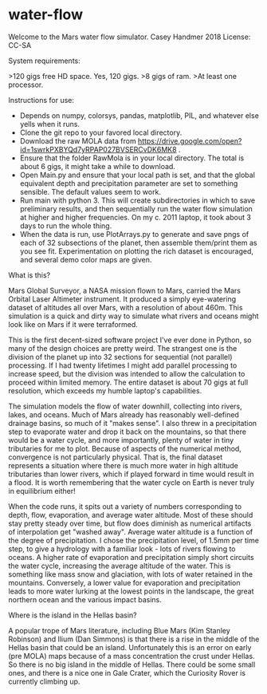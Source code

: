 # water-flow

Welcome to the Mars water flow simulator.
Casey Handmer 2018
License: CC-SA

System requirements:

\>120 gigs free HD space. Yes, 120 gigs.
\>8 gigs of ram.
\>At least one processor.


Instructions for use:

- Depends on numpy, colorsys, pandas, matplotlib, PIL, and whatever else yells when it runs. 
- Clone the git repo to your favored local directory.
- Download the raw MOLA data from https://drive.google.com/open?id=1swrkPXBYQd7yRPAP027BVSERCvDK6MK8 .
- Ensure that the folder RawMola is in your local directory. The total is about 6 gigs, it might take a while to download.
- Open Main.py and ensure that your local path is set, and that the global equivalent depth and precipitation parameter are set to something sensible. The default values seem to work.
- Run main with python 3. This will create subdirectories in which to save preliminary results, and then sequentially run the water flow simulation at higher and higher frequencies. On my c. 2011 laptop, it took about 3 days to run the whole thing. 
- When the data is run, use PlotArrays.py to generate and save pngs of each of 32 subsections of the planet, then assemble them/print them as you see fit. Experimentation on plotting the rich dataset is encouraged, and several demo color maps are given.

What is this?

Mars Global Surveyor, a NASA mission flown to Mars, carried the Mars Orbital Laser Altimeter instrument. It produced a simply eye-watering dataset of altitudes all over Mars, with a resolution of about 460m. This simulation is a quick and dirty way to simulate what rivers and oceans might look like on Mars if it were terraformed.

This is the first decent-sized software project I've ever done in Python, so many of the design choices are pretty weird. The strangest one is the division of the planet up into 32 sections for sequential (not parallel) processing. If I had twenty lifetimes I might add parallel processing to increase speed, but the division was intended to allow the calculation to proceed within limited memory. The entire dataset is about 70 gigs at full resolution, which exceeds my humble laptop's capabilities.

The simulation models the flow of water downhill, collecting into rivers, lakes, and oceans. Much of Mars already has reasonably well-defined drainage basins, so much of it "makes sense". I also threw in a precipitation step to evaporate water and drop it back on the mountains, so that there would be a water cycle, and more importantly, plenty of water in tiny tributaries for me to plot. Because of aspects of the numerical method, convergence is not particularly physical. That is, the final dataset represents a situation where there is much more water in high altitude tributaries than lower rivers, which if played forward in time would result in a flood. It is worth remembering that the water cycle on Earth is never truly in equilibrium either!

When the code runs, it spits out a variety of numbers corresponding to depth, flow, evaporation, and average water altitude. Most of these should stay pretty steady over time, but flow does diminish as numerical artifacts of interpolation get "washed away". Average water altitude is a function of the degree of precipitation. I chose the precipitation level, of 1.5mm per time step, to give a hydrology with a familiar look - lots of rivers flowing to oceans. A higher rate of evaporation and precipitation simply short circuits the water cycle, increasing the average altitude of the water. This is something like mass snow and glaciation, with lots of water retained in the mountains. Conversely, a lower value for evaporation and precipitation leads to more water lurking at the lowest points in the landscape, the great northern ocean and the various impact basins.


Where is the island in the Hellas basin?

A popular trope of Mars literature, including Blue Mars (Kim Stanley Robinson) and Ilium (Dan Simmons) is that there is a rise in the middle of the Hellas basin that could be an island. Unfortunately this is an error on early (pre MOLA) maps because of a mass concentration the crust under Hellas. So there is no big island in the middle of Hellas. There could be some small ones, and there is a nice one in Gale Crater, which the Curiosity Rover is currently climbing up.

